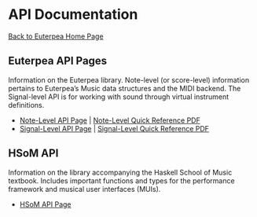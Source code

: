# API Documentation

[Back to Euterpea Home Page](https://euterpea.github.io/)
 
## Euterpea API Pages
Information on the Euterpea library. Note-level (or score-level) information pertains to Euterpea’s Music data structures and the MIDI backend. The Signal-level API is for working with sound through virtual instrument definitions.
- [Note-Level API Page](https://euterpea.github.io/api/euterpea-api/note-level-api) \| [Note-Level Quick Reference PDF](https://github.com/Euterpea/Euterpea2/blob/master/Euterpea_Quick_Reference.pdf)
- [Signal-Level API Page](https://euterpea.github.io/api/euterpea-api/signal-level-api) \| [Signal-Level Quick Reference PDF](https://github.com/Euterpea/Euterpea2/blob/master/euterpea_signal_quick_reference.pdf)

## HSoM API
Information on the library accompanying the Haskell School of Music textbook. Includes important functions and types for the performance framework and musical user interfaces (MUIs).
- [HSoM API Page](https://euterpea.github.io/api/hsom-api)
